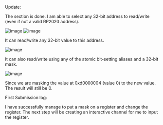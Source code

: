 

Update:

The section is done. I am able to select any 32-bit address to read/write (even if not a valid RP2020 address).

![image](https://user-images.githubusercontent.com/114244957/202342964-e104f285-a76f-4b97-a3e5-271f85531245.png)
![image](https://user-images.githubusercontent.com/114244957/202343437-9cee4824-21a9-497b-95dc-4f1693f8fab0.png)

It can read/write any 32-bit value to this address.

![image](https://user-images.githubusercontent.com/114244957/202345899-e1e47492-4f3c-43c9-809e-9747f1dcd0c6.png)

It can also read/write using any of the atomic bit-setting aliases and a 32-bit mask.

![image](https://user-images.githubusercontent.com/114244957/202346122-2e558d43-28ab-4a90-b4a1-f4adf11dde72.png)

Since we are masking the value at 0xd0000004 (value 0) to the new value. The result will still be 0.

First Submission log:

I have successfully manage to put a mask on a register and change the register. The next step will be creating an interactive channel for me to input the register.
